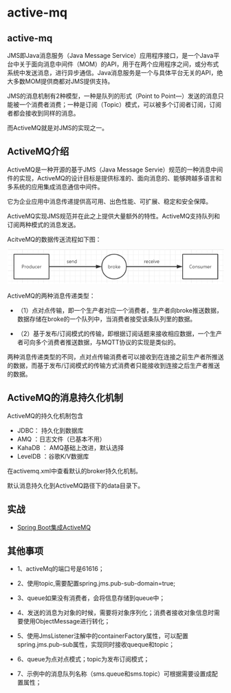 # active-mq

## active-mq

JMS即Java消息服务（Java Message Service）应用程序接口，是一个Java平台中关于面向消息中间件（MOM）的API，用于在两个应用程序之间，或分布式系统中发送消息，进行异步通信。Java消息服务是一个与具体平台无关的API，绝大多数MOM提供商都对JMS提供支持。

JMS的消息机制有2种模型，一种是队列的形式（Point to Point—）发送的消息只能被一个消费者消费；一种是订阅（Topic）模式，可以被多个订阅者订阅，订阅者都会接收到同样的消息。

而ActiveMQ就是对JMS的实现之一。

## ActiveMQ介绍

ActiveMQ是一种开源的基于JMS（Java Message Servie）规范的一种消息中间件的实现，ActiveMQ的设计目标是提供标准的、面向消息的、能够跨越多语言和多系统的应用集成消息通信中间件。

它为企业应用中消息传递提供高可用、出色性能、可扩展、稳定和安全保障。

ActiveMQ实现JMS规范并在此之上提供大量额外的特性。ActiveMQ支持队列和订阅两种模式的消息发送。

AcitveMQ的数据传送流程如下图：

![activeMQ](../../file/activeMQ/active-mq-1.png "activeMQ")

ActiveMQ的两种消息传递类型：

- （1）点对点传输，即一个生产者对应一个消费者，生产者向broke推送数据，数据存储在broke的一个队列中，当消费者接受该条队列里的数据。

- （2）基于发布/订阅模式的传输，即根据订阅话题来接收相应数据，一个生产者可向多个消费者推送数据，与MQTT协议的实现是类似的。

两种消息传递类型的不同，点对点传输消费者可以接收到在连接之前生产者所推送的数据，而基于发布/订阅模式的传输方式消费者只能接收到连接之后生产者推送的数据。

## ActiveMQ的消息持久化机制

ActiveMQ的持久化机制包含

- JDBC： 持久化到数据库
- AMQ ：日志文件（已基本不用）
- KahaDB ： AMQ基础上改进，默认选择
- LevelDB ：谷歌K/V数据库

在activemq.xml中查看默认的broker持久化机制。

默认消息持久化到ActiveMQ路径下的data目录下。

## 实战

- [Spring Boot集成ActiveMQ](./active-mq-boot/ "Spring Boot集成ActiveMQ")

## 其他事项

- 1、activeMq的端口号是61616；

- 2、使用topic,需要配置spring.jms.pub-sub-domain=true;

- 3、queue如果没有消费者，会将信息存储到queue中；

- 4、发送的消息为对象的时候，需要将对象序列化；消费者接收对象信息时需要使用ObjectMessage进行转化；

- 5、使用JmsListener注解中的containerFactory属性，可以配置spring.jms.pub-sub属性，实现同时接收queque和topic；

- 6、queue为点对点模式；topic为发布订阅模式；

- 7、示例中的消息队列名称（sms.queue和sms.topic）可根据需要设置成配置属性；


